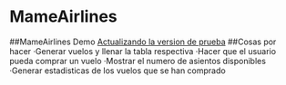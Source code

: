 MameAirlines
=========
##MameAirlines Demo
[Actualizando la version de prueba](http://ec2-54-149-97-130.us-west-2.compute.amazonaws.com/) 
##Cosas por hacer
·Generar vuelos y llenar la tabla respectiva
·Hacer que el usuario pueda comprar un vuelo
·Mostrar el numero de asientos disponibles
·Generar estadisticas de los vuelos que se han comprado
